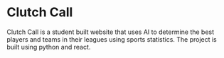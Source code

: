 # Clutch Call
Clutch Call is a student built website that uses AI to determine the best players and teams in their leagues using sports statistics.
The project is built using python and react.
